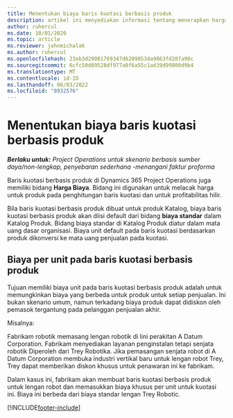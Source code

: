 ```yaml
---
title: Menentukan biaya baris kuotasi berbasis produk
description: artikel ini menyediakan informasi tentang menerapkan harga biaya ke baris kuotasi berbasis produk.
author: ruhercul
ms.date: 10/01/2020
ms.topic: article
ms.reviewer: johnmichalak
ms.author: ruhercul
ms.openlocfilehash: 23eb3d29081769347d62098534a9863fd28fa90c
ms.sourcegitcommit: 6cfc50d89528df977a8f6a55c1ad39d99800d9b4
ms.translationtype: MT
ms.contentlocale: id-ID
ms.lasthandoff: 06/03/2022
ms.locfileid: "8932576"
---
```

# <a name="costing-product-based-quote-lines"></a>Menentukan biaya baris kuotasi berbasis produk

_**Berlaku untuk:** Project Operations untuk skenario berbasis sumber daya/non-lengkap, penyebaran sederhana -menangani faktur proforma_


Baris kuotasi berbasis produk di Dynamics 365 Project Operations juga memiliki bidang **Harga Biaya**. Bidang ini digunakan untuk melacak harga untuk produk pada penghitungan baris kuotasi dan untuk profitabilitas hilir.

Bila baris kuotasi berbasis produk dibuat untuk produk Katalog, biaya baris kuotasi berbasis produk akan diisi default dari bidang **biaya standar** dalam Katalog Produk. Bidang biaya standar di Katalog Produk diatur dalam mata uang dasar organisasi. Biaya unit default pada baris kuotasi berdasarkan produk dikonversi ke mata uang penjualan pada kuotasi.

## <a name="unit-cost-on-a-product-based-quote-line"></a>Biaya per unit pada baris kuotasi berbasis produk

Tujuan memiliki biaya unit pada baris kuotasi berbasis produk adalah untuk memungkinkan biaya yang berbeda untuk produk untuk setiap penjualan. Ini bukan skenario umum, namun terkadang biaya produk dapat didiskon oleh pemasok tergantung pada pelanggan penjualan akhir.

Misalnya:

Fabrikam robotik memasang lengan robotik di lini perakitan A Datum Corporation. Fabrikam menyediakan layanan penginstalan tetapi senjata robotik Diperoleh dari Trey Robotika. Jika pemasangan senjata robot di A Datum Corporation membuka industri vertikal baru untuk lengan robot Trey, Trey dapat memberikan diskon khusus untuk penawaran ini ke fabrikam.

Dalam kasus ini, fabrikam akan membuat baris kuotasi berbasis produk untuk lengan robot dan memasukkan biaya khusus per unit untuk kuotasi ini. Biaya ini berbeda dari biaya standar lengan Trey Robotic.


[!INCLUDE[footer-include](../../includes/footer-banner.md)]